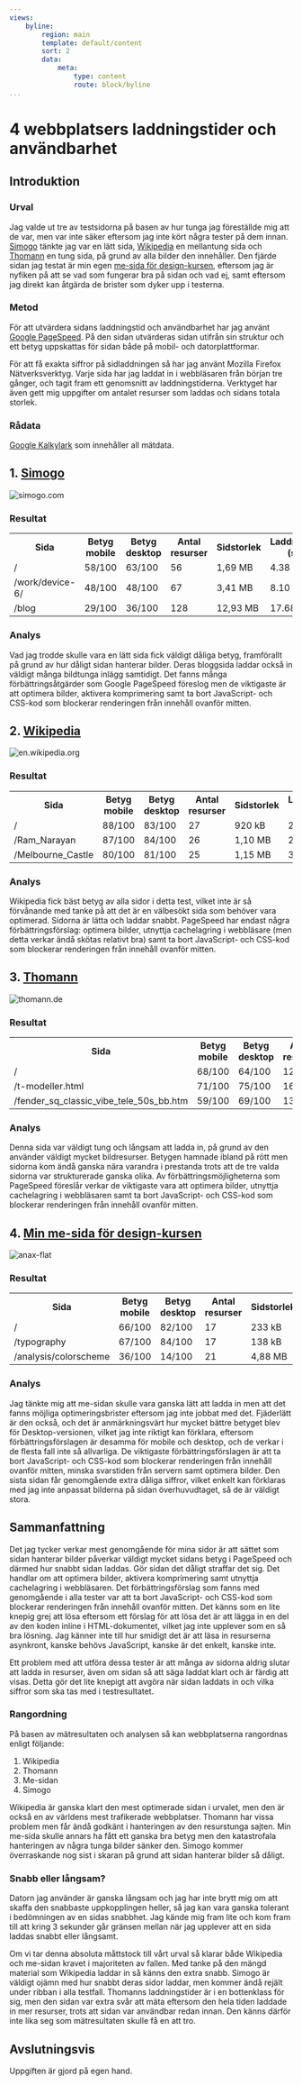 ```yaml
---
views:
    byline:
        region: main
        template: default/content
        sort: 2
        data:
            meta:
                type: content
                route: block/byline
...
```


4 webbplatsers laddningstider och användbarhet
==============================================

## Introduktion

### Urval
Jag valde ut tre av testsidorna på basen av hur tunga jag föreställde mig att de var, men var inte säker eftersom jag inte kört några tester på dem innan. [Simogo](http://simogo.com/) tänkte jag var en lätt sida, [Wikipedia](https://en.wikipedia.org/wiki/Main_Page) en mellantung sida och [Thomann](https://www.thomann.de/se/index.html) en tung sida, på grund av alla bilder den innehåller. Den fjärde sidan jag testat är min egen [me-sida för design-kursen](http://www.student.bth.se/~emsa16/dbwebb-kurser/design/me/anax-flat/htdocs/), eftersom jag är nyfiken på att se vad som fungerar bra på sidan och vad ej, samt eftersom jag direkt kan åtgärda de brister som dyker upp i testerna.

### Metod
För att utvärdera sidans laddningstid och användbarhet har jag använt [Google PageSpeed](https://developers.google.com/speed/pagespeed/insights/). På den sidan utvärderas sidan utifrån sin struktur och ett betyg uppskattas för sidan både på mobil- och datorplattformar.

För att få exakta siffror på sidladdningen så har jag använt Mozilla Firefox Nätverksverktyg. Varje sida har jag laddat in i webbläsaren från början tre gånger, och tagit fram ett genomsnitt av laddningstiderna. Verktyget har även gett mig uppgifter om antalet resurser som laddas och sidans totala storlek.

### Rådata
[Google Kalkylark](https://docs.google.com/spreadsheets/d/10RNjgtoLk144LTlXvc-vQOj2DYiakdQqWxEP0-cB90w/edit?usp=sharing) som innehåller all mätdata.



## 1. [Simogo](http://simogo.com/)
![simogo.com](image/analysis/simogo.com.png?w=700)

### Resultat
<table class="styled">
    <tr>
        <th>Sida</th>
        <th>Betyg mobile</th>
        <th>Betyg desktop</th>
        <th>Antal resurser</th>
        <th>Sidstorlek</th>
        <th>Laddningstid (sek)</th>
    </tr>
    <tr>
        <td>/</td>
        <td>58/100</td>
        <td>63/100</td>
        <td>56</td>
        <td>1,69 MB</td>
        <td>4.38</td>
    </tr>
    <tr>
        <td>/work/device-6/</td>
        <td>48/100</td>
        <td>48/100</td>
        <td>67</td>
        <td>3,41 MB</td>
        <td>8.10</td>
    </tr>
    <tr>
        <td>/blog</td>
        <td>29/100</td>
        <td>36/100</td>
        <td>128</td>
        <td>12,93 MB</td>
        <td>17.68</td>
    </tr>
</table>

### Analys
Vad jag trodde skulle vara en lätt sida fick väldigt dåliga betyg, framförallt på grund av hur dåligt sidan hanterar bilder. Deras bloggsida laddar också in väldigt många bildtunga inlägg samtidigt. Det fanns många förbättringsåtgärder som Google PageSpeed föreslog men de viktigaste är att optimera bilder, aktivera komprimering samt ta bort JavaScript- och CSS-kod som blockerar renderingen från innehåll ovanför mitten.

## 2. [Wikipedia](https://en.wikipedia.org/wiki/Main_Page)
![en.wikipedia.org](image/analysis/en.wikipedia.org.png?w=700)

### Resultat
<table class="styled">
    <tr>
        <th>Sida</th>
        <th>Betyg mobile</th>
        <th>Betyg desktop</th>
        <th>Antal resurser</th>
        <th>Sidstorlek</th>
        <th>Laddningstid (sek)</th>
    </tr>
    <tr>
        <td>/</td>
        <td>88/100</td>
        <td>83/100</td>
        <td>27</td>
        <td>920 kB</td>
        <td>2.40</td>
    </tr>
    <tr>
        <td>/Ram_Narayan</td>
        <td>87/100</td>
        <td>84/100</td>
        <td>26</td>
        <td>1,10 MB</td>
        <td>2.52</td>
    </tr>
    <tr>
        <td>/Melbourne_Castle</td>
        <td>80/100</td>
        <td>81/100</td>
        <td>25</td>
        <td>1,15 MB</td>
        <td>3.92</td>
    </tr>
</table>

### Analys
Wikipedia fick bäst betyg av alla sidor i detta test, vilket inte är så förvånande med tanke på att det är en välbesökt sida som behöver vara optimerad. Sidorna är lätta och laddar snabbt. PageSpeed har endast några förbättringsförslag: optimera bilder, utnyttja cachelagring i webbläsare (men detta verkar ändå skötas relativt bra) samt ta bort JavaScript- och CSS-kod som blockerar renderingen från innehåll ovanför mitten.

## 3. [Thomann](https://www.thomann.de/se/index.html)
![thomann.de](image/analysis/thomann.de.png?w=700)

### Resultat
<table class="styled">
    <tr>
        <th>Sida</th>
        <th>Betyg mobile</th>
        <th>Betyg desktop</th>
        <th>Antal resurser</th>
        <th>Sidstorlek</th>
        <th>Laddningstid (sek)</th>
    </tr>
    <tr>
        <td>/</td>
        <td>68/100</td>
        <td>64/100</td>
        <td>126</td>
        <td>5,27 MB</td>
        <td>13.58</td>
    </tr>
    <tr>
        <td>/t-modeller.html</td>
        <td>71/100</td>
        <td>75/100</td>
        <td>165</td>
        <td>5,76 MB</td>
        <td>14.29</td>
    </tr>
    <tr>
        <td>/fender_sq_classic_vibe_tele_50s_bb.htm</td>
        <td>59/100</td>
        <td>69/100</td>
        <td>134</td>
        <td>4,98 MB</td>
        <td>10.28</td>
    </tr>
</table>

### Analys
Denna sida var väldigt tung och långsam att ladda in, på grund av den använder väldigt mycket bildresurser. Betygen hamnade ibland på rött men sidorna kom ändå ganska nära varandra i prestanda trots att de tre valda sidorna var strukturerade ganska olika. Av förbättringsmöjligheterna som PageSpeed föreslår verkar de viktigaste vara att optimera bilder, utnyttja cachelagring i webbläsaren samt ta bort JavaScript- och CSS-kod som blockerar renderingen från innehåll ovanför mitten.



## 4. [Min me-sida för design-kursen](http://www.student.bth.se/~emsa16/dbwebb-kurser/design/me/anax-flat/htdocs/)
![anax-flat](image/analysis/anax-flat.png?w=700)

### Resultat
<table class="styled">
    <tr>
        <th>Sida</th>
        <th>Betyg mobile</th>
        <th>Betyg desktop</th>
        <th>Antal resurser</th>
        <th>Sidstorlek</th>
        <th>Laddningstid (sek)</th>
    </tr>
    <tr>
        <td>/</td>
        <td>66/100</td>
        <td>82/100</td>
        <td>17</td>
        <td>233 kB</td>
        <td>1.66</td>
    </tr>
    <tr>
        <td>/typography</td>
        <td>67/100</td>
        <td>84/100</td>
        <td>17</td>
        <td>138 kB</td>
        <td>1.77</td>
    </tr>
    <tr>
        <td>/analysis/colorscheme</td>
        <td>36/100</td>
        <td>14/100</td>
        <td>21</td>
        <td>4,88 MB</td>
        <td>7.12</td>
    </tr>
</table>

### Analys
Jag tänkte mig att me-sidan skulle vara ganska lätt att ladda in men att det fanns möjliga optimeringsbrister eftersom jag inte jobbat med det. Fjäderlätt är den också, och det är anmärkningsvärt hur mycket bättre betyget blev för Desktop-versionen, vilket jag inte riktigt kan förklara, eftersom förbättringsförslagen är desamma för mobile och desktop, och de verkar i de flesta fall inte så allvarliga. De viktigaste förbättringsförslagen är att ta bort JavaScript- och CSS-kod som blockerar renderingen från innehåll ovanför mitten, minska svarstiden från servern samt optimera bilder. Den sista sidan får genomgående extra dåliga siffror, vilket enkelt kan förklaras med jag inte anpassat bilderna på sidan överhuvudtaget, så de är väldigt stora.



## Sammanfattning
Det jag tycker verkar mest genomgående för mina sidor är att sättet som sidan hanterar bilder påverkar väldigt mycket sidans betyg i PageSpeed och därmed hur snabbt sidan laddas. Gör sidan det dåligt straffar det sig. Det handlar om att optimera bilder, aktivera komprimering samt utnyttja cachelagring i webbläsaren. Det förbättringsförslag som fanns med genomgående i alla tester var att ta bort JavaScript- och CSS-kod som blockerar renderingen från innehåll ovanför mitten. Det känns som en lite knepig grej att lösa eftersom ett förslag för att lösa det är att lägga in en del av den koden inline i HTML-dokumentet, vilket jag inte upplever som en så bra lösning. Jag känner inte till hur smidigt det är att läsa in resurserna asynkront, kanske behövs JavaScript, kanske är det enkelt, kanske inte.

Ett problem med att utföra dessa tester är att många av sidorna aldrig slutar att ladda in resurser, även om sidan så att säga laddat klart och är färdig att visas. Detta gör det lite knepigt att avgöra när sidan laddats in och vilka siffror som ska tas med i testresultatet.

### Rangordning
På basen av mätresultaten och analysen så kan webbplatserna rangordnas enligt följande:

1. Wikipedia
2. Thomann
3. Me-sidan
4. Simogo

Wikipedia är ganska klart den mest optimerade sidan i urvalet, men den är också en av världens mest trafikerade webbplatser. Thomann har vissa problem men får ändå godkänt i hanteringen av den resurstunga sajten. Min me-sida skulle annars ha fått ett ganska bra betyg men den katastrofala hanteringen av några tunga bilder sänker den. Simogo kommer överraskande nog sist i skaran på grund att sidan hanterar bilder så dåligt.

### Snabb eller långsam?
Datorn jag använder är ganska långsam och jag har inte brytt mig om att skaffa den snabbaste uppkopplingen heller, så jag kan vara ganska tolerant i bedömningen av en sidas snabbhet. Jag kände mig fram lite och kom fram till att kring 3 sekunder går gränsen mellan när jag upplever att en sida laddas snabbt eller långsamt.

Om vi tar denna absoluta måttstock till vårt urval så klarar både Wikipedia och me-sidan kravet i majoriteten av fallen. Med tanke på den mängd material som Wikipedia laddar in så känns den extra snabb. Simogo är väldigt ojämn med hur snabbt deras sidor laddar, men kommer ändå rejält under ribban i alla testfall. Thomanns laddningstider är i en bottenklass för sig, men den sidan var extra svår att mäta eftersom den hela tiden laddade in mer resurser, trots att sidan var användbar redan innan. Den känns därför inte lika seg som mätresultaten skulle få en att tro.



## Avslutningsvis
Uppgiften är gjord på egen hand.

